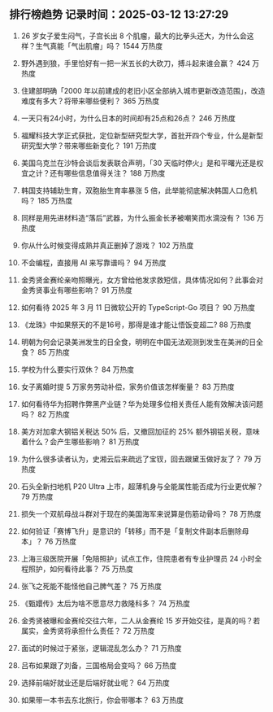 
## 排行榜趋势 记录时间：2025-03-12 13:27:29
  
  1. 26 岁女子爱生闷气，子宫长出 8 个肌瘤，最大的比拳头还大，为什么会这样？生气真能「气出肌瘤」吗？ 1544 万热度
    
  2. 野外遇到狼，手里恰好有一把一米五长的大砍刀，搏斗起来谁会赢？ 424 万热度
    
  3. 住建部明确「2000 年以前建成的老旧小区全部纳入城市更新改造范围」，改造难度有多大？将带来哪些便利？ 365 万热度
    
  4. 一天只有24小时，为什么日本的时间却有25点和26点？ 246 万热度
    
  5. 福耀科技大学正式获批，定位新型研究型大学，首批开四个专业，什么是新型研究型大学？带来哪些新变化？ 191 万热度
    
  6. 美国乌克兰在沙特会谈后发表联合声明，「30 天临时停火」是和平曙光还是权宜之计？还有哪些信息值得关注？ 188 万热度
    
  7. 韩国支持辅助生育，双胞胎生育率暴涨 5 倍，此举能彻底解决韩国人口危机吗？ 185 万热度
    
  8. 同样是用先进材料造“落后”武器，为什么振金长矛被嘲笑而水滴没有？ 136 万热度
    
  9. 你从什么时候变得成熟并真正删掉了游戏？ 102 万热度
    
  10. 不会编程，直接用 AI 来写靠谱吗？ 94 万热度
    
  11. 金秀贤金赛纶亲吻照曝光，女方曾给他发求救短信，具体情况如何？此事会对金秀贤事业有哪些影响？ 91 万热度
    
  12. 如何看待 2025 年 3 月 11 日微软公开的 TypeScript-Go 项目？ 90 万热度
    
  13. 《龙珠》中如果祭天的不是16号，那得是谁才能让悟饭变超二? 88 万热度
    
  14. 明朝为何会记录美洲发生的日全食，明明在中国无法观测到发生在美洲的日全食？ 85 万热度
    
  15. 学校为什么要实行双休？ 84 万热度
    
  16. 女子离婚时提 5 万家务劳动补偿，家务价值该怎样衡量？ 83 万热度
    
  17. 如何看待华为招聘作弊黑产业链？华为处理多位相关责任人能有效解决该问题吗？ 82 万热度
    
  18. 美方对加拿大钢铝关税达 50% 后，又撤回加征的 25% 额外钢铝关税，意味着什么？会产生哪些影响？ 81 万热度
    
  19. 为什么很多读者认为，史湘云后来疏远了宝钗，回去跟黛玉做好友了？ 79 万热度
    
  20. 石头全新扫地机 P20 Ultra 上市，超薄机身与全能属性能否成为行业更优解？ 79 万热度
    
  21. 损失一个双航母战斗群对于现在的美国海军来说算是伤筋动骨吗？ 78 万热度
    
  22. 如何验证「赛博飞升」是意识的「转移」而不是「复制文件副本后删除母本」？ 76 万热度
    
  23. 上海三级医院开展「免陪照护」试点工作，住院患者有专业护理员 24 小时全程照护，如何看待此事？ 75 万热度
    
  24. 张飞之死能不能怪他自己脾气差？ 75 万热度
    
  25. 《甄嬛传》太后为啥不愿意尽力救隆科多？ 74 万热度
    
  26. 金秀贤被曝和金赛纶交往六年，二人从金赛纶 15 岁开始交往，是真的吗？若属实，金秀贤将承担什么责任？ 72 万热度
    
  27. 面试的时候过于紧张，逻辑混乱怎么办？ 71 万热度
    
  28. 吕布如果跟了刘备，三国格局会变吗？ 66 万热度
    
  29. 选择前端好就业还是后端好就业呢？ 64 万热度
    
  30. 如果带一本书去东北旅行，你会带哪本？ 63 万热度
    